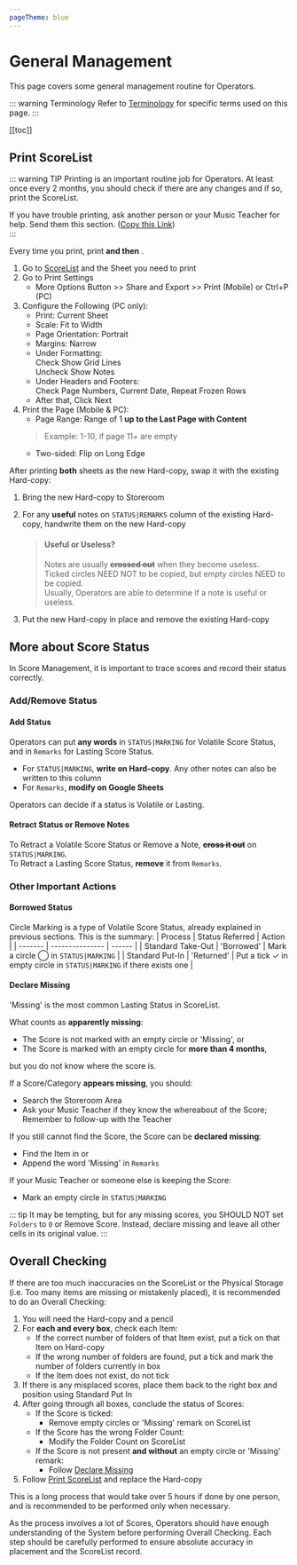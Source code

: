 ```yaml
---
pageTheme: blue
---
```


# General Management
This page covers some general management routine for Operators.

::: warning Terminology
Refer to [Terminology](./outline#terminology) for specific terms used on this page.
:::

[[toc]]

## Print ScoreList
::: warning TIP
Printing is an important routine job for Operators. At least once every 2 months, you should check if there are any changes and if so, print the ScoreList.  

If you have trouble printing, ask another person or your Music Teacher for help. Send them this section. ([Copy this Link](#print-scorelist))  
:::

Every time you print, print <regular-score-list /> **and then** <special-score-list />.  
1. Go to [ScoreList](https://docs.google.com/spreadsheets/d/1V9uz-5N4GwmD1HQnuxjBj8iRKLUyiTaKfq2_NeQBZmo/edit?usp=sharing) and the Sheet you need to print
2. Go to Print Settings
    * More Options Button >> Share and Export >> Print (Mobile) or Ctrl+P (PC)
3. Configure the Following (PC only):
    * Print: Current Sheet
    * Scale: Fit to Width
    * Page Orientation: Portrait
    * Margins: Narrow
    * Under Formatting:  
    Check Show Grid Lines  
    Uncheck Show Notes
    * Under Headers and Footers:  
    Check Page Numbers, Current Date, Repeat Frozen Rows
    * After that, Click Next
4. Print the Page (Mobile & PC):
    * Page Range: Range of 1 **up to the Last Page with Content**
    > Example: 1-10, if page 11+ are empty
    * Two-sided: Flip on Long Edge

After printing **both** sheets as the new Hard-copy, swap it with the existing Hard-copy:
1. Bring the new Hard-copy to Storeroom
2. For any **useful** notes on `STATUS|REMARKS` column of the existing Hard-copy, handwrite them on the new Hard-copy
    
    > #### Useful or Useless?
    > Notes are usually **~~crossed out~~** when they become useless.  
    > Ticked circles NEED NOT to be copied, but empty circles NEED to be copied.  
    > Usually, Operators are able to determine if a note is useful or useless.  

3. Put the new Hard-copy in place and remove the existing Hard-copy  

## More about Score Status
In Score Management, it is important to trace scores and record their status correctly.  

### Add/Remove Status

#### Add Status
Operators can put **any words** in `STATUS|MARKING` for Volatile Score Status, and in `Remarks` for Lasting Score Status.  

* For `STATUS|MARKING`, **write on Hard-copy**. Any other notes can also be written to this column  
* For `Remarks`, **modify on Google Sheets**  

Operators can decide if a status is Volatile or Lasting.  

#### Retract Status or Remove Notes
To Retract a Volatile Score Status or Remove a Note, **~~cross it out~~** on `STATUS|MARKING`.  
To Retract a Lasting Score Status, **remove** it from `Remarks`.  

### Other Important Actions

#### Borrowed Status
Circle Marking is a type of Volatile Score Status, already explained in previous sections. This is the summary:
| Process | Status Referred | Action |
| ------- | --------------- | ------ |
| Standard Take-Out | 'Borrowed' | Mark a circle ◯ in `STATUS|MARKING` |
| Standard Put-In | 'Returned' | Put a tick ✓ in empty circle in `STATUS|MARKING` if there exists one |

#### Declare Missing
'Missing' is the most common Lasting Status in ScoreList.  

What counts as **apparently missing**:
* The Score is not marked with an empty circle or 'Missing', or
* The Score is marked with an empty circle for **more than 4 months**,

but you do not know where the score is.  

If a Score/Category **appears missing**, you should:
* Search the Storeroom Area  
* Ask your Music Teacher if they know the whereabout of the Score; Remember to follow-up with the Teacher  

If you still cannot find the Score, the Score can be **declared missing**:
* Find the Item in <regular-score-list /> or <special-score-list />  
* Append the word 'Missing' in `Remarks`  

If your Music Teacher or someone else is keeping the Score:
* Mark an empty circle in `STATUS|MARKING`  

::: tip
It may be tempting, but for any missing scores, you SHOULD NOT set `Folders` to `0` or Remove Score. Instead, declare missing and leave all other cells in its original value.
:::

## Overall Checking
If there are too much inaccuracies on the ScoreList or the Physical Storage (i.e. Too many items are missing or mistakenly placed), it is recommended to do an Overall Checking:
1. You will need the Hard-copy and a pencil
2. For **each and every box**, check each Item:
    * If the correct number of folders of that Item exist, put a tick on that Item on Hard-copy
    * If the wrong number of folders are found, put a tick and mark the number of folders currently in box
    * If the Item does not exist, do not tick
3. If there is any misplaced scores, place them back to the right box and position using Standard Put In
4. After going through all boxes, conclude the status of Scores:
    * If the Score is ticked:  
      * Remove empty circles or 'Missing' remark on ScoreList
    * If the Score has the wrong Folder Count:  
      * Modify the Folder Count on ScoreList
    * If the Score is not present **and without** an empty circle or 'Missing' remark:  
      * Follow [Declare Missing](#declare-missing)
5. Follow [Print ScoreList](#print-scorelist) and replace the Hard-copy

This is a long process that would take over 5 hours if done by one person, and is recommended to be performed only when necessary.  

As the process involves a lot of Scores, Operators should have enough understanding of the System before performing Overall Checking. Each step should be carefully performed to ensure absolute accuracy in placement and the ScoreList record.